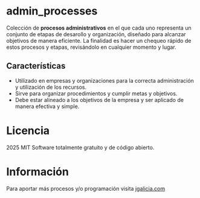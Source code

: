 # admin_processes

Colección de **procesos administrativos** en el que cada uno representa un conjunto de etapas de desarollo y organización, diseñado para alcanzar objetivos de manera eficiente. La finalidad es hacer un chequeo rápido de estos procesos y etapas, revisándolo en cualquier momento y lugar.

## Características

* Utilizado en empresas y organizaciones para la correcta administración y utilización de los recursos.
* Sirve para organizar procedimientos y cumplir metas y objetivos.
* Debe estar alineado a los objetivos de la empresa y ser aplicado de manera efectiva y simple.

# Licencia

2025 MIT Software totalmente gratuito y de código abierto.

# Información

Para aportar más procesos y/o programación visita [jgalicia.com](https://www.jgalicia.com/)




